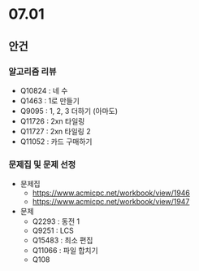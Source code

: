 # 07.01
## 안건
### 알고리즘 리뷰
- Q10824 : 네 수
- Q1463 : 1로 만들기
- Q9095 : 1, 2, 3 더하기 (아마도)
- Q11726 : 2xn 타일링
- Q11727 : 2xn 타일링 2
- Q11052 : 카드 구매하기

### 문제집 및 문제 선정
- 문제집
  - https://www.acmicpc.net/workbook/view/1946
  - https://www.acmicpc.net/workbook/view/1947
- 문제
  - Q2293 : 동전 1
  - Q9251 : LCS
  - Q15483 : 최소 편집
  - Q11066 : 파일 합치기
  - Q108